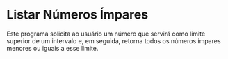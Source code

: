 # Listar Números Ímpares

Este programa solicita ao usuário um número que servirá como limite superior de um intervalo e, em seguida, retorna todos os números ímpares menores ou iguais a esse limite.